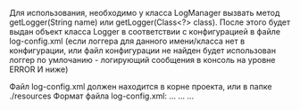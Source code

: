 Для использования, необходимо у класса LogManager вызвать метод getLogger(String name) или getLogger(Class<?> class).
После этого будет выдан объект класса Logger в соответствии с конфигурацией в файле log-config.xml (если логгера для данного имени/класса нет в конфигурации, или файл конфигурации не найден будет использован логгер по умлочанию - логирующий сообщения в консоль на уровне ERROR И ниже)

Файл log-config.xml должен находится в корне проекта, или в папке ./resources
Формат файла log-config.xml:
<Configuration>
  <Handlers>
    <Console name="handler1">
      <PatternLayout pattern="%d{HH:mm:ss.SSS} [%t] %-5level %logger{36} - %msg%n"/>
    </Console>
    ...
  </Handlers>
  <Filters>
    <Level name="filter1" level="info"/>
    ...
  </Filters>
  <Loggers>
    <Logger name="com.netcracker.project.MyClass">
      <HandlerRef ref="handler1"/>
      <FilterRef ref="filter1"/>
    </Logger>
    ...
  </Loggers>
</Configuration>
